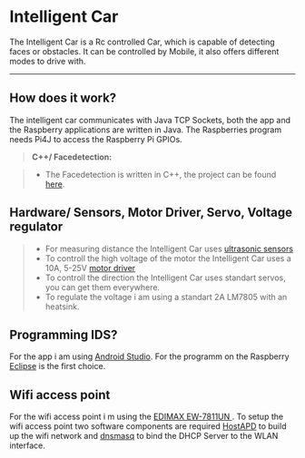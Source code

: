 Intelligent Car
===================

The Intelligent Car is a Rc controlled Car,
which is capable of detecting faces or obstacles. 
It can be controlled by Mobile, it also offers different modes to drive with.

----------


How does it work?
-------------
The intelligent car communicates with Java TCP Sockets, both the app and the Raspberry applications are written in Java. The Raspberries program needs Pi4J to access the Raspberry Pi GPIOs.

> **C++/ Facedetection:**

> -  The Facedetection is written in C++, the project can be found [here](https://github.com/MrGrimod/intelligent-car-track).

Hardware/ Sensors, Motor Driver, Servo, Voltage regulator
-------------
> -  For measuring distance the Intelligent Car uses [ ultrasonic sensors ](https://www.amazon.de/Ultrasonic-Distance-Measuring-Transducer-Arduino-5pcs/dp/B01CTZS4U6/ref=sr_1_2?ie=UTF8&qid=1491762506&sr=8-2&keywords=ultrasonic+sensor)
> -  To controll the high voltage of the motor the Intelligent Car uses a 10A, 5-25V  [ motor driver ](http://www.robotshop.com/eu/en/10a-5-30v-dual-channel-dc-motor-driver.html)
> - To controll the direction the Intelligent Car uses standart servos, you can get them everywhere.
> - To regulate the voltage i am using a standart 2A LM7805 with an heatsink.

Programming IDS?
-------------
For the app i am using [Android Studio](https://developer.android.com/studio/index.html).
For the programm on the Raspberry [Eclipse](https://www.eclipse.org/downloads/?) is the first choice.


Wifi access point 
-------------
For the wifi access point i m using the [ EDIMAX EW-7811UN ](https://www.amazon.de/EDIMAX-EW-7811UN-Wireless-Adapter-IEEE802-11b/dp/B003MTTJOY/ref=sr_1_1?ie=UTF8&qid=1492424488&sr=8-1&keywords=edimax+ew-7811un).
To setup the wifi access point two software components are required [HostAPD](https://www.daveconroy.com/turn-your-raspberry-pi-into-a-wifi-hotspot-with-edimax-nano-usb-ew-7811un-rtl8188cus-chipset/) to build up the wifi network and [dnsmasq](https://blog.marvin-menzerath.de/artikel/raspberry-pi-als-wlan-access-point-nutzen/) to bind the DHCP Server to the WLAN interface.
